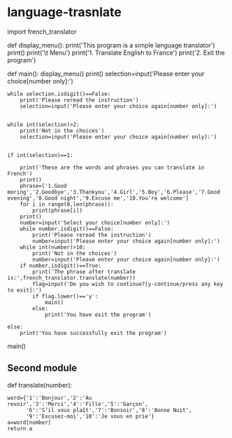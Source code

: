 # language-trasnlate




import french_translator

def display_menu():
    print('This program is a simple language translator')
    print()
    print('\t Menu')
    print('1. Translate English to France')
    print('2. Exit the program')


def main():
    display_menu()
    print()
    selection=input('Please enter your choice[number only]:')

    
    while selection.isdigit()==False:
        print('Please reread the instruction')
        selection=input('Please enter your choice again[number only]:')


    while int(selection)>2:
        print('Not in the choices')
        selection=input('Please enter your choice again[number only]:')


    if int(selection)==1:
        
        print('These are the words and phrases you can translate in French')
        print()
        phrase=['1.Good moring','2.Goodbye','3.Thankyou','4.Girl','5.Boy','6.Please','7.Good evening','8.Good night','9.Excuse me','10.You’re welcome']
        for i in range(0,len(phrase)):
            print(phrase[i])
        print()   
        number=input('Select your choice[number only]:')
        while number.isdigit()==False:
            print('Please reread the instruction')
            number=input('Please enter your choice again[number only]:')
        while int(number)>10:
            print('Not in the choices')
            number=input('Please enter your choice again[number only]:')
        if number.isdigit()==True:
            print('The phrase after translate is:',french_translator.translate(number))
            flag=input('Do you wish to continue?[y-continue/press any key to exit]:')
            if flag.lower()=='y':
                main()
            else:
                print('You have exit the program')
                
    else:
        print('You have successfully exit the program')
    
    
main() 

## Second module
def translate(number):

    word={'1':'Bonjour','2':'Au revoir','3':'Merci','4':'Fille','5':'Garçon',
          '6':'S’il vous plaît','7':'Bonsoir','8':'Bonne Nuit',
          '9':'Excusez-moi','10':'Je vous en prie'}
    a=word[number]
    return a
